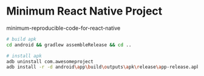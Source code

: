 # Minimum React Native Project

minimum-reproducible-code-for-react-native

```bash
# build apk
cd android && gradlew assembleRelease && cd ..

# install apk
adb uninstall com.awesomeproject
adb install -r -d android\app\build\outputs\apk\release\app-release.apk
```
